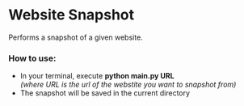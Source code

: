 # Website Snapshot

Performs a snapshot of a given website.

### How to use:
* In your terminal, execute **python main.py URL**  
*(where URL is the url of the webstite you want to snapshot from)*
* The snapshot will be saved in the current directory
